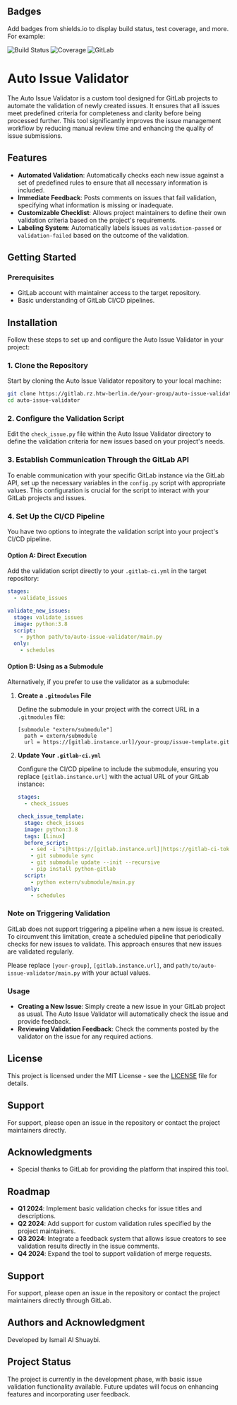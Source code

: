 
## Badges

Add badges from shields.io to display build status, test coverage, and more. For example:

![Build Status](https://img.shields.io/badge/build-passing-brightgreen)
![Coverage](https://img.shields.io/badge/coverage-80%25-yellow)
![GitLab](https://img.shields.io/badge/GitLab-auto--issue--validator-blue)

# Auto Issue Validator

The Auto Issue Validator is a custom tool designed for GitLab projects to automate 
the validation of newly created issues. It ensures that all issues meet predefined 
criteria for completeness and clarity before being processed further. This tool 
significantly improves the issue management workflow by reducing manual 
review time and enhancing the quality of issue submissions.

## Features

- **Automated Validation**: Automatically checks each new issue against a set of 
predefined rules to ensure that all necessary information is included.
- **Immediate Feedback**: Posts comments on issues that fail validation, 
specifying what information is missing or inadequate.
- **Customizable Checklist**: Allows project maintainers to define their 
own validation criteria based on the project's requirements.
- **Labeling System**: Automatically labels issues as `validation-passed` 
or `validation-failed` based on the outcome of the validation.

## Getting Started

### Prerequisites

- GitLab account with maintainer access to the target repository.
- Basic understanding of GitLab CI/CD pipelines.

## Installation

Follow these steps to set up and configure the Auto Issue Validator in your project:

### 1. Clone the Repository

Start by cloning the Auto Issue Validator repository to your local machine:

```bash
git clone https://gitlab.rz.htw-berlin.de/your-group/auto-issue-validator.git
cd auto-issue-validator
```

### 2. Configure the Validation Script

Edit the `check_issue.py` file within the Auto Issue Validator directory to 
define the validation criteria for new issues based on your project's needs.

### 3. Establish Communication Through the GitLab API

To enable communication with your specific GitLab instance via the GitLab API, 
set up the necessary variables in the `config.py` script with appropriate values. 
This configuration is crucial for the script to interact with your GitLab projects and issues.

### 4. Set Up the CI/CD Pipeline

You have two options to integrate the validation script into your project's CI/CD pipeline.

#### Option A: Direct Execution

Add the validation script directly to your `.gitlab-ci.yml` in the target repository:

```yaml
stages:
  - validate_issues

validate_new_issues:
  stage: validate_issues
  image: python:3.8
  script:
    - python path/to/auto-issue-validator/main.py
  only:
    - schedules
```

#### Option B: Using as a Submodule

Alternatively, if you prefer to use the validator as a submodule:

1. **Create a `.gitmodules` File**

   Define the submodule in your project with the correct URL in a `.gitmodules` file:

   ```plaintext
   [submodule "extern/submodule"]
     path = extern/submodule
     url = https://[gitlab.instance.url]/your-group/issue-template.git
   ```

2. **Update Your `.gitlab-ci.yml`**

   Configure the CI/CD pipeline to include the submodule, 
 ensuring you replace `[gitlab.instance.url]` with the 
actual URL of your GitLab instance:

   ```yaml
   stages:
     - check_issues
   
   check_issue_template:
     stage: check_issues
     image: python:3.8
     tags: [Linux]
     before_script:
       - sed -i "s|https://[gitlab.instance.url]|https://gitlab-ci-token:$CI_JOB_TOKEN@[gitlab.instance.url]|" .gitmodules
       - git submodule sync
       - git submodule update --init --recursive
       - pip install python-gitlab
     script:
       - python extern/submodule/main.py
     only:
       - schedules
   ```

### Note on Triggering Validation

GitLab does not support triggering a pipeline when a new issue is created. 
To circumvent this limitation, create a scheduled pipeline that periodically 
checks for new issues to validate. This approach ensures 
that new issues are validated regularly.

Please replace `[your-group]`, `[gitlab.instance.url]`, and `path/to/auto-issue-validator/main.py` 
with your actual values. 


### Usage

- **Creating a New Issue**: Simply create a new issue in your GitLab project 
as usual. The Auto Issue Validator will automatically check the issue and provide feedback.
- **Reviewing Validation Feedback**: Check the comments posted by the 
validator on the issue for any required actions.

## License

This project is licensed under the MIT License - see the [LICENSE](LICENSE) file for details.

## Support

For support, please open an issue in the repository or contact the project maintainers directly.

## Acknowledgments

- Special thanks to GitLab for providing the platform that inspired this tool.


## Roadmap

- **Q1 2024**: Implement basic validation checks for issue titles and descriptions.
- **Q2 2024**: Add support for custom validation rules specified by the project maintainers.
- **Q3 2024**: Integrate a feedback system that allows issue creators to see validation results directly in the issue comments.
- **Q4 2024**: Expand the tool to support validation of merge requests.

## Support

For support, please open an issue in the repository or contact the project maintainers directly through GitLab.

## Authors and Acknowledgment

Developed by Ismail Al Shuaybi.

## Project Status

The project is currently in the development phase, with basic issue validation 
functionality available. Future updates will focus on enhancing features and incorporating user feedback.
